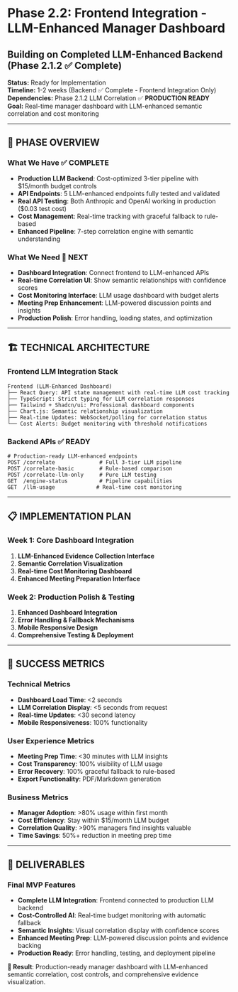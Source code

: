 # Phase 2.2: Frontend Integration - LLM-Enhanced Manager Dashboard

## Building on Completed LLM-Enhanced Backend (Phase 2.1.2 ✅ Complete)

**Status:** Ready for Implementation  
**Timeline:** 1-2 weeks (Backend ✅ Complete - Frontend Integration Only)  
**Dependencies:** Phase 2.1.2 LLM Correlation ✅ **PRODUCTION READY**  
**Goal:** Real-time manager dashboard with LLM-enhanced semantic correlation and cost monitoring

---

## 🎯 **PHASE OVERVIEW**

### **What We Have** ✅ **COMPLETE**
- **Production LLM Backend**: Cost-optimized 3-tier pipeline with $15/month budget controls
- **API Endpoints**: 5 LLM-enhanced endpoints fully tested and validated
- **Real API Testing**: Both Anthropic and OpenAI working in production ($0.03 test cost)
- **Cost Management**: Real-time tracking with graceful fallback to rule-based
- **Enhanced Pipeline**: 7-step correlation engine with semantic understanding

### **What We Need** 🔄 **NEXT**
- **Dashboard Integration**: Connect frontend to LLM-enhanced APIs  
- **Real-time Correlation UI**: Show semantic relationships with confidence scores
- **Cost Monitoring Interface**: LLM usage dashboard with budget alerts
- **Meeting Prep Enhancement**: LLM-powered discussion points and insights
- **Production Polish**: Error handling, loading states, and optimization

---

## 🏗️ **TECHNICAL ARCHITECTURE**

### **Frontend LLM Integration Stack**
```
Frontend (LLM-Enhanced Dashboard)
├── React Query: API state management with real-time LLM cost tracking
├── TypeScript: Strict typing for LLM correlation responses
├── Tailwind + Shadcn/ui: Professional dashboard components
├── Chart.js: Semantic relationship visualization
├── Real-time Updates: WebSocket/polling for correlation status
└── Cost Alerts: Budget monitoring with threshold notifications
```

### **Backend APIs** ✅ **READY**
```
# Production-ready LLM-enhanced endpoints
POST /correlate              # Full 3-tier LLM pipeline
POST /correlate-basic        # Rule-based comparison  
POST /correlate-llm-only     # Pure LLM testing
GET  /engine-status          # Pipeline capabilities
GET  /llm-usage             # Real-time cost monitoring
```

---

## 📋 **IMPLEMENTATION PLAN**

### **Week 1: Core Dashboard Integration**
1. **LLM-Enhanced Evidence Collection Interface**
2. **Semantic Correlation Visualization**  
3. **Real-time Cost Monitoring Dashboard**
4. **Enhanced Meeting Preparation Interface**

### **Week 2: Production Polish & Testing**
1. **Enhanced Dashboard Integration**
2. **Error Handling & Fallback Mechanisms**
3. **Mobile Responsive Design**
4. **Comprehensive Testing & Deployment**

---

## 🚀 **SUCCESS METRICS**

### **Technical Metrics**
- **Dashboard Load Time**: <2 seconds
- **LLM Correlation Display**: <5 seconds from request
- **Real-time Updates**: <30 second latency
- **Mobile Responsiveness**: 100% functionality

### **User Experience Metrics**
- **Meeting Prep Time**: <30 minutes with LLM insights
- **Cost Transparency**: 100% visibility of LLM usage
- **Error Recovery**: 100% graceful fallback to rule-based
- **Export Functionality**: PDF/Markdown generation

### **Business Metrics**
- **Manager Adoption**: >80% usage within first month
- **Cost Efficiency**: Stay within $15/month LLM budget
- **Correlation Quality**: >90% managers find insights valuable
- **Time Savings**: 50%+ reduction in meeting prep time

---

## 🎯 **DELIVERABLES**

### **Final MVP Features**
- **Complete LLM Integration**: Frontend connected to production LLM backend
- **Cost-Controlled AI**: Real-time budget monitoring with automatic fallback
- **Semantic Insights**: Visual correlation display with confidence scores
- **Enhanced Meeting Prep**: LLM-powered discussion points and evidence backing
- **Production Ready**: Error handling, testing, and deployment pipeline

**🎉 Result**: Production-ready manager dashboard with LLM-enhanced semantic correlation, cost controls, and comprehensive evidence visualization. 